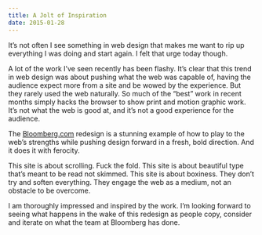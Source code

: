 ```yaml
---
title: A Jolt of Inspiration
date: 2015-01-28
---
```


It’s not often I see something in web design that makes me want to rip up everything I was doing and start again. I felt that urge today though.

A lot of the work I’ve seen recently has been flashy. It’s clear that this trend in web design was about pushing what the web was capable of, having the audience expect more from a site and be wowed by the experience. But they rarely used the web naturally. So much of the “best” work in recent months simply hacks the browser to show print and motion graphic work. It’s not what the web is good at, and it’s not a good experience for the audience.

The [Bloomberg.com](http://bloomberg.com/) redesign is a stunning example of how to play to the web’s strengths while pushing design forward in a fresh, bold direction. And it does it with ferocity.

This site is about scrolling. Fuck the fold. This site is about beautiful type that’s meant to be read not skimmed. This site is about boxiness. They don’t try and soften everything. They engage the web as a medium, not an obstacle to be overcome.

I am thoroughly impressed and inspired by the work. I’m looking forward to seeing what happens in the wake of this redesign as people copy, consider and iterate on what the team at Bloomberg has done.
